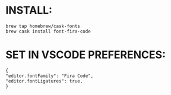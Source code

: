 # INSTALL:
```
brew tap homebrew/cask-fonts
brew cask install font-fira-code
```
# SET IN VSCODE PREFERENCES:
```
{
"editor.fontFamily": "Fira Code",
"editor.fontLigatures": true,
}
```
